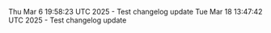 Thu Mar  6 19:58:23 UTC 2025 - Test changelog update
Tue Mar 18 13:47:42 UTC 2025 - Test changelog update
